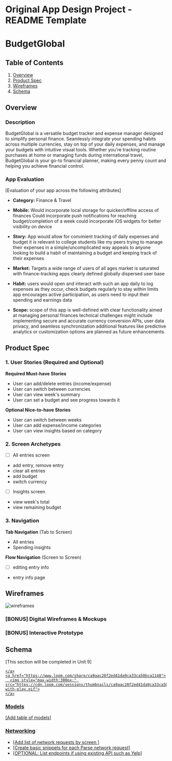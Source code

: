 Original App Design Project - README Template
===

# BudgetGlobal

## Table of Contents

1. [Overview](#Overview)
2. [Product Spec](#Product-Spec)
3. [Wireframes](#Wireframes)
4. [Schema](#Schema)

## Overview

### Description

BudgetGlobal is a versatile budget tracker and expense manager designed to simplify personal finance. Seamlessly integrate your spending habits across multiple currencies, stay on top of your daily expenses, and manage your budgets with intuitive visual tools. Whether you're tracking routine purchases at home or managing funds during international travel, BudgetGlobal is your go-to financial planner, making every penny count and helping you achieve financial control.

### App Evaluation

[Evaluation of your app across the following attributes]
- **Category:**
Finance & Travel
  
- **Mobile:**
Would incorporate local storage for quicker/offline access of finances
Could incorporate push notifications for reaching budget/completion of a week
could incorporate iOS widgets for better visibility on device

- **Story:**
App would allow for convinient tracking of daily expenses and budget
it is relevant to college students like my peers trying to manage their expenses in a simple/uncomplicated way
appeals to anyone looking to build a habit of maintaining a budget and keeping track of their expenses

- **Market:**
Targets a wide range of users of all ages
market is saturated with finance-tracking apps
clearly defined globally dispersed user base

- **Habit:**
users would open and interact with such an app daily to log expenses as they occur, check budgets regularly to stay within limits
app encourages active participation, as users need to input their spending and earnings data

- **Scope:**
scope of this app is well-defined with clear functionality aimed at managing personal finances
technical challenges might include implementing secure and accurate currency conversion APIs, user data privacy, and seamless synchronization
additional features like predictive analytics or customization options are planned as future enhancements.



## Product Spec

### 1. User Stories (Required and Optional)

**Required Must-have Stories**

* User can add/delete entries (income/expense)
* User can switch between currencies
* User can view week's summary
* User can set a budget and see progress towards it

**Optional Nice-to-have Stories**

* User can switch between weeks
* User can add expense/income categories
* User can view insights based on category

### 2. Screen Archetypes

- [ ] All entries screen
* add entry, remove entry
* clear all entries
* add budget
* switch currency

- [ ] Insights screen
* view week's total 
* view remaining budget

### 3. Navigation

**Tab Navigation** (Tab to Screen)

* All entries
* Spending insights


**Flow Navigation** (Screen to Screen)

- [ ] editing entry info
* entry info page


## Wireframes

![wireframes](https://github.com/mihika0916/finalproject/assets/101855274/aefbf508-dd55-4064-b9ce-2f670d3d59d8)


### [BONUS] Digital Wireframes & Mockups

### [BONUS] Interactive Prototype

## Schema 

[This section will be completed in Unit 9]
<div>
    <a href="https://www.loom.com/share/ca9aac20f2ed41da9ca33ca50bca1148">
      
    </a>
    <a href="https://www.loom.com/share/ca9aac20f2ed41da9ca33ca50bca1148">
      <img style="max-width:300px;" src="https://cdn.loom.com/sessions/thumbnails/ca9aac20f2ed41da9ca33ca50bca1148-with-play.gif">
    </a>
  </div>

### Models

[Add table of models]

### Networking

- [Add list of network requests by screen ]
- [Create basic snippets for each Parse network request]
- [OPTIONAL: List endpoints if using existing API such as Yelp]
